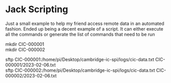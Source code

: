 # Jack Scripting

Just a small example to help my friend access remote data in an automated fashion. Ended up being a decent example of a script. It can either execute all the commands or generate the list of commands that need to be run

mkdir CIC-000001 <br />
mkdir CIC-000002

sftp CIC-000001:/home/pi/Desktop/cambridge-ic-spi/logs/cic-data.txt CIC-000001/2023-02-06.txt  <br />
sftp CIC-000002:/home/pi/Desktop/cambridge-ic-spi/logs/cic-data.txt CIC-000002/2023-02-06.txt